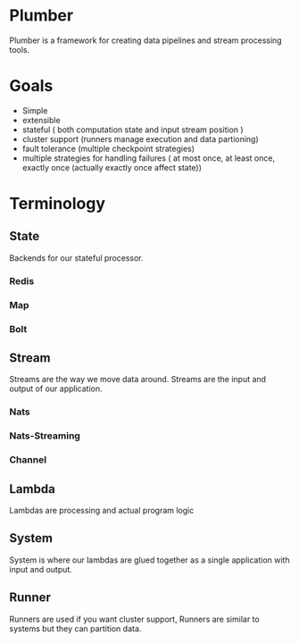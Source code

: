 # Plumber
Plumber is a framework for creating data pipelines and stream processing tools.

# Goals
- Simple 
- extensible
- stateful ( both computation state and input stream position )
- cluster support (runners manage execution and data partioning)
- fault tolerance (multiple checkpoint strategies)
- multiple strategies for handling failures ( at most once, at least once, exactly once (actually exactly once affect state))

# Terminology
## State
Backends for our stateful processor.
### Redis
### Map
### Bolt
## Stream
Streams are the way we move data around. Streams are the input and output of our application.
### Nats
### Nats-Streaming
### Channel
## Lambda 
Lambdas are processing and actual program logic
## System 
System is where our lambdas are glued together as a single application with input and output.
## Runner
Runners are used if you want cluster support, Runners are similar to systems but they can partition data.
